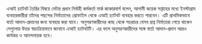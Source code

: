 এআই চ্যাটবট তৈরির বিষয়ে মেটার প্রধান নির্বাহী কর্মকর্তা মার্ক জাকারবার্গ বলেন, আগামী কয়েক সপ্তাহের মধ্যে ইনস্টাগ্রাম ব্যবহারকারীরা তাঁদের পছন্দের নির্মাতাদের প্রোফাইল থেকে এআই চ্যাটবট ব্যবহার করতে পারবেন। এটি প্রাথমিকভাবে বার্তা আদান-প্রদানের জন্য ব্যবহার করা যাবে। অনুসরণকারীদের কাছ থেকে সচরাচর যেসব প্রশ্ন নির্মাতারা পেয়ে থাকেন সেগুলোর উত্তর স্বয়ংক্রিয়ভাবে জানাবে এআই চ্যাটবটটি। এর ফলে অনুসরণকারীদের সঙ্গে বার্তা আদান-প্রদান আরও কার্যকর ও আনন্দদায়ক হবে।
